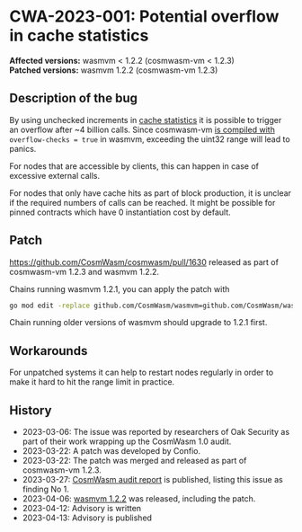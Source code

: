 # CWA-2023-001: Potential overflow in cache statistics

**Affected versions:** wasmvm < 1.2.2 (cosmwasm-vm < 1.2.3)<br>
**Patched versions:** wasmvm 1.2.2 (cosmwasm-vm 1.2.3)

## Description of the bug

By using unchecked increments in [cache statistics](https://github.com/CosmWasm/cosmwasm/blob/v1.2.2/packages/vm/src/cache.rs#L28-L34)
it is possible to trigger an overflow after ~4 billion calls.
Since cosmwasm-vm [is compiled with](https://github.com/CosmWasm/wasmvm/blob/7db6c12b82bf11908dd8cdadd59671a840154657/libwasmvm/Cargo.toml#L57) `overflow-checks = true` in wasmvm, exceeding the uint32 range will lead to panics.

For nodes that are accessible by clients, this can happen in case of excessive external calls.

For nodes that only have cache hits as part of block production, it is unclear if the required numbers of calls can be reached.
It might be possible for pinned contracts which have 0 instantiation cost by default.

## Patch

https://github.com/CosmWasm/cosmwasm/pull/1630 released as part of cosmwasm-vm 1.2.3 and wasmvm 1.2.2.

Chains running wasmvm 1.2.1, you can apply the patch with

```sh
go mod edit -replace github.com/CosmWasm/wasmvm=github.com/CosmWasm/wasmvm@v1.2.2
```

Chain running older versions of wasmvm should upgrade to 1.2.1 first.

## Workarounds

For unpatched systems it can help to restart nodes regularly in order to make it hard to hit the range limit in practice.

## History

- 2023-03-06: The issue was reported by researchers of Oak Security as part of their work wrapping up the CosmWasm 1.0 audit.
- 2023-03-22: A patch was developed by Confio.
- 2023-03-22: The patch was merged and released as part of cosmwasm-vm 1.2.3.
- 2023-03-27: [CosmWasm audit report](https://github.com/oak-security/audit-reports/tree/master/CosmWasm) is published, listing this issue as finding No 1.
- 2023-04-06: [wasmvm 1.2.2](https://github.com/CosmWasm/wasmvm/releases/tag/v1.2.2) was released, including the patch.
- 2023-04-12: Advisory is written
- 2023-04-13: Advisory is published
